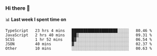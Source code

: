 ### Hi there 👋

<!--
**DBvc/DBvc** is a ✨ _special_ ✨ repository because its `README.md` (this file) appears on your GitHub profile.

Here are some ideas to get you started:

- 🔭 I’m currently working on ...
- 🌱 I’m currently learning ...
- 👯 I’m looking to collaborate on ...
- 🤔 I’m looking for help with ...
- 💬 Ask me about ...
- 📫 How to reach me: ...
- 😄 Pronouns: ...
- ⚡ Fun fact: ...
-->

📊 **Last week I spent time on**
<!--START_SECTION:waka-->

```text
TypeScript   23 hrs 4 mins   ████████████████████░░░░░   80.46 %
JavaScript   2 hrs 40 mins   ██▒░░░░░░░░░░░░░░░░░░░░░░   09.31 %
SCSS         1 hr 52 mins    █▓░░░░░░░░░░░░░░░░░░░░░░░   06.54 %
JSON         40 mins         ▓░░░░░░░░░░░░░░░░░░░░░░░░   02.37 %
Other        10 mins         ░░░░░░░░░░░░░░░░░░░░░░░░░   00.63 %
```

<!--END_SECTION:waka-->
